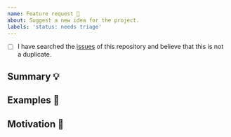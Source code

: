 ```yaml
---
name: Feature request 💄
about: Suggest a new idea for the project.
labels: 'status: needs triage'
---
```


<!-- Provide a general summary of the feature in the Title above -->

<!--
  Thank you very much for contributing to AAVE ui by creating an issue! ❤️
  To avoid duplicate issues we ask you to check off the following list.
-->

<!-- Checked checkbox should look like this: [x] -->

- [ ] I have searched the [issues](https://github.com/aave/aave-ui/issues) of this repository and believe that this is not a duplicate.

## Summary 💡

<!-- Describe how it should work. -->

## Examples 🌈

<!--
  Provide examples of other platforms solutions if feasible.
-->

## Motivation 🔦

<!--
  What are you trying to accomplish? How has the lack of this feature affected you?
  If there's a related [governance discussion](https://governance.aave.com) please link it!
-->
